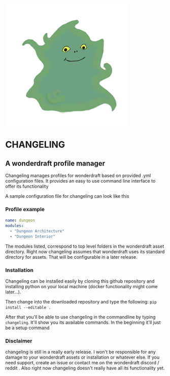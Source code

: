 ![alt text](images/changeling.png )

# CHANGELING
## A wonderdraft profile manager

Changeling manages profiles for wonderdraft based on provided .yml configuration files.
It provides an easy to use command line interface to offer its functionality

A sample configuration file for changeling can look like this

### Profile example

````yaml
name: dungeon
modules:
  - "Dungeon Architecture"
  - "Dungeon Interior"
````

The modules listed, correspond to top level folders in the wonderdraft asset directory.
Right now changeling assumes that wonderdraft uses its standard directory for assets. That 
will be configurable in a later release.

### Installation

Changeling can be installed easily by cloning this github repository and installing
python on your local machine (docker functionality might come later...).

Then change into the downloaded repository and type the following:
``pip install --editable .``

After that you'll be able to use changeling in the commandline by typing ``changeling``.
It'll show you its available commands. In the beginning it'll just be a setup command

### Disclaimer

changeling is still in a really early release. I won't be responsible for any damage to your
wonderdraft assets or installation or whatever else. If you need support, create an issue or
contact me on the wonderdraft discord / reddit . Also right now changeling doesn't really have
all its functionality yet.